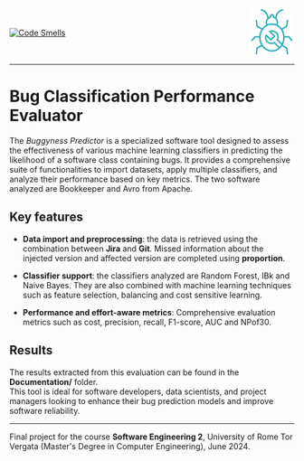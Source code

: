 
<div style="display: flex; justify-content: space-between; align-items: center;">
  <div>
    <a href="https://sonarcloud.io/project/overview?id=martinalupini_BugginessPredictor_ISW2">
      <img src="https://sonarcloud.io/api/project_badges/measure?project=martinalupini_BugginessPredictor_ISW2&metric=code_smells" alt="Code Smells">
    </a>
  </div>
  <div>
    <img src="reportFiles/logo.png" width="80" height="80" alt="Project Logo">
  </div>
</div>

--- 

# Bug Classification Performance Evaluator

The *Buggyness Predictor* is a specialized software tool designed 
to assess the effectiveness of various machine learning classifiers in predicting the 
likelihood of a software class containing bugs. It provides a 
comprehensive suite of functionalities to import datasets, 
apply multiple classifiers, and analyze their performance based 
on key metrics. The two software analyzed are Bookkeeper and Avro from Apache.

## Key features

- **Data import and preprocessing**: the data is retrieved using the combination between **Jira** and **Git**.
Missed information about the injected version and affected version are completed using **proportion**.  


- **Classifier support**: the classifiers analyzed are Random Forest, IBk and Naive Bayes. They are also combined with machine learning techniques such as feature selection, balancing and cost sensitive learning.  


- **Performance and effort-aware metrics**: Comprehensive evaluation metrics such as cost, precision, recall, F1-score, AUC and NPof30.

## Results

The results extracted from this evaluation can be found in the **Documentation/** folder.  
This tool is ideal for software developers, data scientists, and project managers looking to enhance their bug prediction models and improve software reliability. 

--- 
Final project for the course **Software Engineering 2**, University of Rome Tor Vergata (Master's Degree in  Computer Engineering), June 2024.

